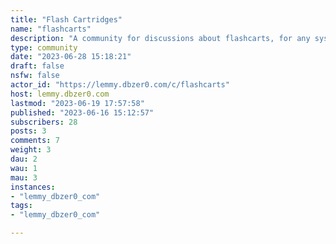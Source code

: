 ```yaml
---
title: "Flash Cartridges" 
name: "flashcarts"
description: "A community for discussions about flashcarts, for any system - Nintendo DS, GameBoy Advance, GB/C, N64, and others.---**Rules**You are welcome to:- Post news about flash cartridges or similar technology (such as PSIO)- Ask questions, post guides, and have discussions surrounding flash cartridges.- Post links, questions, or discussions about homebrew and ROM hacks that can run on original hardware with the use of a flash cartridge- Post homebrew development discussions and resourcesPlease avoid:- Harassment, hate speech, or other rude behaviors towards members of the community. If you don't think you would get away with saying something to someone's face in person, then you won't get away with it here.- Asking for help with a cartridge without providing the name of the cartridge in the title. The only exception is if you need help identifying the cartridge.- Asking questions that have already been answered in the sidebar or threads less than 6 months old. The search box is your friend.- Posting direct links to ROMs. Linking to ROM sites is fine, though linking to specific ROMs on those ROM sites is not ok. [We have to follow the rules of the instance this community is hosted on.](https://lemmy.dbzer0.com/post/18438)---[**c/flashcarts Wiki**](https://flashcarts.deletecat.com/lemmy_wiki/)The community wiki linked above contains pages to help you choose a flashcart to buy, and see what carts are compatible with YSMenu. (Along with instructions to set them up)"
type: community
date: "2023-06-28 15:18:21"
draft: false
nsfw: false
actor_id: "https://lemmy.dbzer0.com/c/flashcarts"
host: lemmy.dbzer0.com
lastmod: "2023-06-19 17:57:58"
published: "2023-06-16 15:12:57"
subscribers: 28
posts: 3
comments: 7
weight: 3
dau: 2
wau: 1
mau: 3
instances:
- "lemmy_dbzer0_com"
tags: 
- "lemmy_dbzer0_com"

---
```

